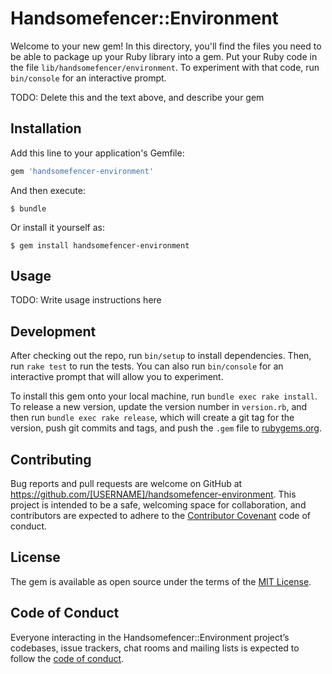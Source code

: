 # Handsomefencer::Environment

Welcome to your new gem! In this directory, you'll find the files you need to be able to package up your Ruby library into a gem. Put your Ruby code in the file `lib/handsomefencer/environment`. To experiment with that code, run `bin/console` for an interactive prompt.

TODO: Delete this and the text above, and describe your gem

## Installation

Add this line to your application's Gemfile:

```ruby
gem 'handsomefencer-environment'
```

And then execute:

    $ bundle

Or install it yourself as:

    $ gem install handsomefencer-environment

## Usage

TODO: Write usage instructions here

## Development

After checking out the repo, run `bin/setup` to install dependencies. Then, run `rake test` to run the tests. You can also run `bin/console` for an interactive prompt that will allow you to experiment.

To install this gem onto your local machine, run `bundle exec rake install`. To release a new version, update the version number in `version.rb`, and then run `bundle exec rake release`, which will create a git tag for the version, push git commits and tags, and push the `.gem` file to [rubygems.org](https://rubygems.org).

## Contributing

Bug reports and pull requests are welcome on GitHub at https://github.com/[USERNAME]/handsomefencer-environment. This project is intended to be a safe, welcoming space for collaboration, and contributors are expected to adhere to the [Contributor Covenant](http://contributor-covenant.org) code of conduct.

## License

The gem is available as open source under the terms of the [MIT License](https://opensource.org/licenses/MIT).

## Code of Conduct

Everyone interacting in the Handsomefencer::Environment project’s codebases, issue trackers, chat rooms and mailing lists is expected to follow the [code of conduct](https://github.com/[USERNAME]/handsomefencer-environment/blob/master/CODE_OF_CONDUCT.md).
